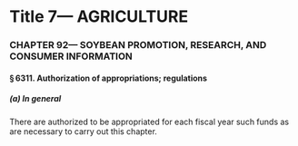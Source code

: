 
# Title 7— AGRICULTURE
### CHAPTER 92— SOYBEAN PROMOTION, RESEARCH, AND CONSUMER INFORMATION
#### § 6311. Authorization of appropriations; regulations
##### (a) In general

There are authorized to be appropriated for each fiscal year such funds as are necessary to carry out this chapter.
